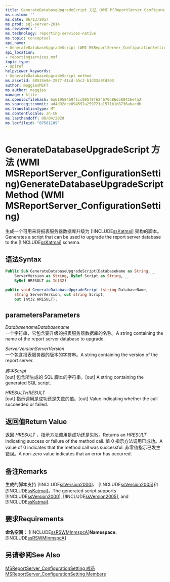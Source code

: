 ```yaml
---
title: GenerateDatabaseUpgradeScript 方法 (WMI MSReportServer_ConfigurationSetting) | Microsoft Docs
ms.custom: ''
ms.date: 06/13/2017
ms.prod: sql-server-2014
ms.reviewer: ''
ms.technology: reporting-services-native
ms.topic: conceptual
api_name:
- GenerateDatabaseUpgradeScript (WMI MSReportServer_ConfigurationSetting Class)
api_location:
- reportingservices.mof
topic_type:
- apiref
helpviewer_keywords:
- GenerateDatabaseUpgradeScript method
ms.assetid: 88534e8e-2877-41cd-b5c2-b1d33a0fd203
author: maggiesMSFT
ms.author: maggies
manager: kfile
ms.openlocfilehash: 6a619584b9f1cc095f8f624670386d388426e4a2
ms.sourcegitcommit: ad4d92dce894592a259721a1571b1d8736abacdb
ms.translationtype: MT
ms.contentlocale: zh-CN
ms.lasthandoff: 08/04/2020
ms.locfileid: "87581109"
---
```

# <a name="generatedatabaseupgradescript-method-wmi-msreportserver_configurationsetting"></a><span data-ttu-id="5e145-102">GenerateDatabaseUpgradeScript 方法 (WMI MSReportServer_ConfigurationSetting)</span><span class="sxs-lookup"><span data-stu-id="5e145-102">GenerateDatabaseUpgradeScript Method (WMI MSReportServer_ConfigurationSetting)</span></span>
  <span data-ttu-id="5e145-103">生成一个可用来将报表服务器数据库升级为 [!INCLUDE[ssKatmai](../../includes/sskatmai-md.md)] 架构的脚本。</span><span class="sxs-lookup"><span data-stu-id="5e145-103">Generates a script that can be used to upgrade the report server database to the [!INCLUDE[ssKatmai](../../includes/sskatmai-md.md)] schema.</span></span>  
  
## <a name="syntax"></a><span data-ttu-id="5e145-104">语法</span><span class="sxs-lookup"><span data-stu-id="5e145-104">Syntax</span></span>  
  
```vb  
Public Sub GenerateDatabaseUpgradeScript(DatabaseName as String, _  
    ServerVersion as String, ByRef Script as String, _  
    ByRef HRESULT as Int32)  
```  
  
```csharp  
public void GenerateDatabaseUpgradeScript (string DatabaseName,   
    string ServerVersion, out string Script,   
    out Int32 HRESULT);  
```  
  
## <a name="parameters"></a><span data-ttu-id="5e145-105">parameters</span><span class="sxs-lookup"><span data-stu-id="5e145-105">Parameters</span></span>  
 <span data-ttu-id="5e145-106">*Databasename*</span><span class="sxs-lookup"><span data-stu-id="5e145-106">*Databasename*</span></span>  
 <span data-ttu-id="5e145-107">一个字符串，它包含要升级的报表服务器数据库的名称。</span><span class="sxs-lookup"><span data-stu-id="5e145-107">A string containing the name of the report server database to upgrade.</span></span>  
  
 <span data-ttu-id="5e145-108">*ServerVersion*</span><span class="sxs-lookup"><span data-stu-id="5e145-108">*ServerVersion*</span></span>  
 <span data-ttu-id="5e145-109">一个包含报表服务器的版本的字符串。</span><span class="sxs-lookup"><span data-stu-id="5e145-109">A string containing the version of the report server.</span></span>  
  
 <span data-ttu-id="5e145-110">*脚本*</span><span class="sxs-lookup"><span data-stu-id="5e145-110">*Script*</span></span>  
 <span data-ttu-id="5e145-111">[out] 包含所生成的 SQL 脚本的字符串。</span><span class="sxs-lookup"><span data-stu-id="5e145-111">[out] A string containing the generated SQL script.</span></span>  
  
 <span data-ttu-id="5e145-112">*HRESULT*</span><span class="sxs-lookup"><span data-stu-id="5e145-112">*HRESULT*</span></span>  
 <span data-ttu-id="5e145-113">[out] 指示调用是成功还是失败的值。</span><span class="sxs-lookup"><span data-stu-id="5e145-113">[out] Value indicating whether the call succeeded or failed.</span></span>  
  
## <a name="return-value"></a><span data-ttu-id="5e145-114">返回值</span><span class="sxs-lookup"><span data-stu-id="5e145-114">Return Value</span></span>  
 <span data-ttu-id="5e145-115">返回 *HRESULT* ，指示方法调用是成功还是失败。</span><span class="sxs-lookup"><span data-stu-id="5e145-115">Returns an *HRESULT* indicating success or failure of the method call.</span></span> <span data-ttu-id="5e145-116">值 0 指示方法调用已成功。</span><span class="sxs-lookup"><span data-stu-id="5e145-116">A value of 0 indicates that the method call was successful.</span></span> <span data-ttu-id="5e145-117">非零值指示已发生错误。</span><span class="sxs-lookup"><span data-stu-id="5e145-117">A non-zero value indicates that an error has occurred.</span></span>  
  
## <a name="remarks"></a><span data-ttu-id="5e145-118">备注</span><span class="sxs-lookup"><span data-stu-id="5e145-118">Remarks</span></span>  
 <span data-ttu-id="5e145-119">生成的脚本支持 [!INCLUDE[ssVersion2000](../../includes/ssversion2000-md.md)]、 [!INCLUDE[ssVersion2005](../../includes/ssversion2005-md.md)]和 [!INCLUDE[ssKatmai](../../includes/sskatmai-md.md)]。</span><span class="sxs-lookup"><span data-stu-id="5e145-119">The generated script supports [!INCLUDE[ssVersion2000](../../includes/ssversion2000-md.md)], [!INCLUDE[ssVersion2005](../../includes/ssversion2005-md.md)], and [!INCLUDE[ssKatmai](../../includes/sskatmai-md.md)].</span></span>  
  
## <a name="requirements"></a><span data-ttu-id="5e145-120">要求</span><span class="sxs-lookup"><span data-stu-id="5e145-120">Requirements</span></span>  
 <span data-ttu-id="5e145-121">**命名空间：** [!INCLUDE[ssRSWMInmspcA](../../includes/ssrswminmspca-md.md)]</span><span class="sxs-lookup"><span data-stu-id="5e145-121">**Namespace:** [!INCLUDE[ssRSWMInmspcA](../../includes/ssrswminmspca-md.md)]</span></span>  
  
## <a name="see-also"></a><span data-ttu-id="5e145-122">另请参阅</span><span class="sxs-lookup"><span data-stu-id="5e145-122">See Also</span></span>  
 [<span data-ttu-id="5e145-123">MSReportServer_ConfigurationSetting 成员</span><span class="sxs-lookup"><span data-stu-id="5e145-123">MSReportServer_ConfigurationSetting Members</span></span>](msreportserver-configurationsetting-members.md)  
  
  

